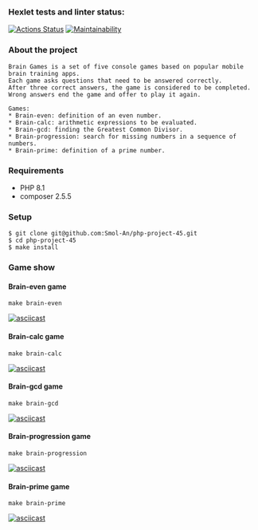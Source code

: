 ### Hexlet tests and linter status:

[![Actions Status](https://github.com/Smol-An/php-project-45/workflows/hexlet-check/badge.svg)](https://github.com/Smol-An/php-project-45/actions)
[![Maintainability](https://api.codeclimate.com/v1/badges/e865b6a87d427b3a2aba/maintainability)](https://codeclimate.com/github/Smol-An/php-project-45/maintainability)

### About the project
```
Brain Games is a set of five console games based on popular mobile brain training apps.
Each game asks questions that need to be answered correctly.
After three correct answers, the game is considered to be completed.
Wrong answers end the game and offer to play it again.

Games:
* Brain-even: definition of an even number.
* Brain-calc: arithmetic expressions to be evaluated.
* Brain-gcd: finding the Greatest Common Divisor.
* Brain-progression: search for missing numbers in a sequence of numbers.
* Brain-prime: definition of a prime number.
```

### Requirements

* PHP 8.1
* composer 2.5.5

### Setup

```
$ git clone git@github.com:Smol-An/php-project-45.git
$ cd php-project-45
$ make install
```

### Game show

#### Brain-even game
```
make brain-even
```
[![asciicast](https://asciinema.org/a/RS1SgBc7LTzylwaB1kjVxMMsR.svg)](https://asciinema.org/a/RS1SgBc7LTzylwaB1kjVxMMsR)

#### Brain-calc game
```
make brain-calc
```
[![asciicast](https://asciinema.org/a/WFGbiBZmhS081tZBIkDaY4lGQ.svg)](https://asciinema.org/a/WFGbiBZmhS081tZBIkDaY4lGQ)

#### Brain-gcd game
```
make brain-gcd
```
[![asciicast](https://asciinema.org/a/KeFSzO5T9CINcP2f9tSnDDCen.svg)](https://asciinema.org/a/KeFSzO5T9CINcP2f9tSnDDCen)

#### Brain-progression game
```
make brain-progression
```
[![asciicast](https://asciinema.org/a/FpePifaLQoEX3oFjWzDXZKUXQ.svg)](https://asciinema.org/a/FpePifaLQoEX3oFjWzDXZKUXQ)

#### Brain-prime game
```
make brain-prime
```
[![asciicast](https://asciinema.org/a/cjs2cOPoKjQrMWuCrbuRbG91p.svg)](https://asciinema.org/a/cjs2cOPoKjQrMWuCrbuRbG91p)
